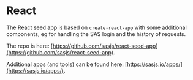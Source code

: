 React
====================

The React seed app is based on `create-react-app` with some additional components, eg for handling the SAS login and the history of requests.

The repo is here:  [https://github.com/sasjs/react-seed-app](https://github.com/sasjs/react-seed-app).

Additional apps (and tools) can be found here: [https://sasjs.io/apps/](https://sasjs.io/apps/).


<meta name="description" content="Build a SAS-Powered interface even faster with SASjs and our React seed app">
